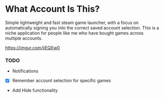# What Account Is This?
Simple lightweight and fast steam game launcher, with a focus on automatically signing you into the correct saved account selection.
This is a niche application for people like me who have bought games across multiple accounts.

https://imgur.com/jiEQXw0

### TODO
- Notifications
- [x] Remember account selection for specific games
- Add Hide functionality
